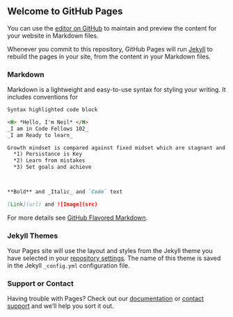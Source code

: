 ## Welcome to GitHub Pages

You can use the [editor on GitHub](https://github.com/BSV-Neil/readme.md/edit/master/index.md) to maintain and preview the content for your website in Markdown files.

Whenever you commit to this repository, GitHub Pages will run [Jekyll](https://jekyllrb.com/) to rebuild the pages in your site, from the content in your Markdown files.

### Markdown

Markdown is a lightweight and easy-to-use syntax for styling your writing. It includes conventions for

```markdown
Syntax highlighted code block

<H> *Hello, I'm Neil* </H>
_I am in Code Fellows 102_
_I am Ready to learn_

Growth mindset is compared against fixed midset which are stagnant and mostly pessimistic ideals. Growth mindset comes from within and you must believe in yourself.
  *1) Persistance is Key
  *2) Learn from mistakes
  *3) Set goals and achieve



**Bold** and _Italic_ and `Code` text

[Link](url) and ![Image](src)
```

For more details see [GitHub Flavored Markdown](https://guides.github.com/features/mastering-markdown/).

### Jekyll Themes

Your Pages site will use the layout and styles from the Jekyll theme you have selected in your [repository settings](https://github.com/BSV-Neil/readme.md/settings). The name of this theme is saved in the Jekyll `_config.yml` configuration file.

### Support or Contact

Having trouble with Pages? Check out our [documentation](https://help.github.com/categories/github-pages-basics/) or [contact support](https://github.com/contact) and we’ll help you sort it out.
